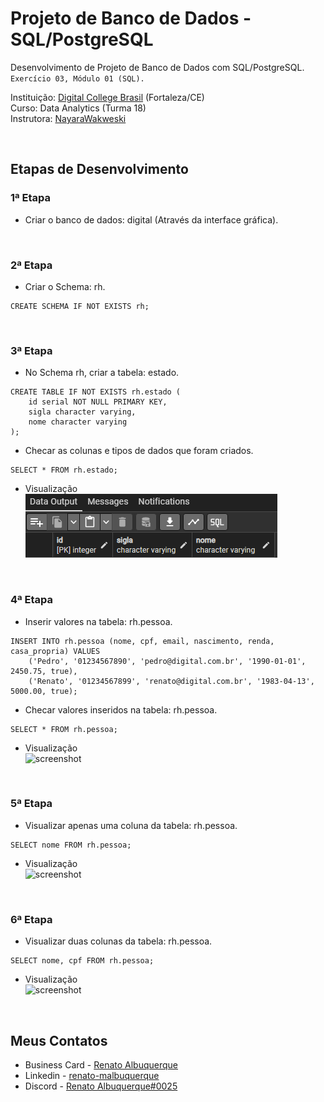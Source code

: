 # Projeto de Banco de Dados - SQL/PostgreSQL

Desenvolvimento de Projeto de Banco de Dados com SQL/PostgreSQL. `Exercício 03, Módulo 01 (SQL).` 

Instituição: [Digital College Brasil](https://digitalcollege.com.br/) (Fortaleza/CE) <br>
Curso: Data Analytics (Turma 18) <br>
Instrutora: [NayaraWakweski](https://github.com/NayaraWakewski) <br>

<br>

## Etapas de Desenvolvimento

### 1ª Etapa
- Criar o banco de dados: digital (Através da interface gráfica).

<br>

### 2ª Etapa
- Criar o Schema: rh.
```
CREATE SCHEMA IF NOT EXISTS rh;
```

<br>

### 3ª Etapa
- No Schema rh, criar a tabela: estado.
```
CREATE TABLE IF NOT EXISTS rh.estado (
    id serial NOT NULL PRIMARY KEY,
    sigla character varying,
    nome character varying    
);    
```

- Checar as colunas e tipos de dados que foram criados.
```
SELECT * FROM rh.estado;
```

- Visualização <br>
![screenshot](rh_estado_01.png)

<br>

### 4ª Etapa
- Inserir valores na tabela: rh.pessoa.
```
INSERT INTO rh.pessoa (nome, cpf, email, nascimento, renda, casa_propria) VALUES 
    ('Pedro', '01234567890', 'pedro@digital.com.br', '1990-01-01', 2450.75, true),
    ('Renato', '01234567899', 'renato@digital.com.br', '1983-04-13', 5000.00, true);
```

- Checar valores inseridos na tabela: rh.pessoa.
```
SELECT * FROM rh.pessoa;
```

- Visualização <br>
![screenshot](rh_pessoa_02.png)

<br>

### 5ª Etapa
- Visualizar apenas uma coluna da tabela: rh.pessoa.
```
SELECT nome FROM rh.pessoa;
```

- Visualização <br>
![screenshot](rh_pessoa_03.png)

<br>

### 6ª Etapa
- Visualizar duas colunas da tabela: rh.pessoa.
```
SELECT nome, cpf FROM rh.pessoa;
```

- Visualização <br>
![screenshot](rh_pessoa_04.png)

<br>

## Meus Contatos

- Business Card - [Renato Albuquerque](https://rma-contacts.vercel.app/)
- Linkedin - [renato-malbuquerque](https://www.linkedin.com/in/renato-malbuquerque/)
- Discord - [Renato Albuquerque#0025](https://discordapp.com/users/992621595547938837)